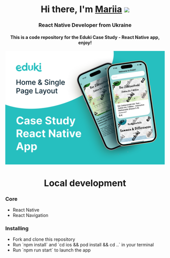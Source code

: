 <h1 align="center">Hi there, I'm <a href="https://www.linkedin.com/in/mariia-datsenko-47a58b21b/" target="_blank">Mariia</a> 
<img src="https://github.com/blackcater/blackcater/raw/main/images/Hi.gif" height="32"/></h1>
<h3 align="center">React Native Developer from Ukraine</h3>
<h4 align="center">This is a code repository for the Eduki Case Study - React Native app, enjoy!</h4>
<img src="./app/assets/eduki.png" alt="Eduki app">

<h1 align="center">Local development</h3>
<h3>Core</h3>
<ul>
  <li>React Native</li>
  <li>React Navigation</li>
</ul>

<h3>Installing</h3>
<ul>
  <li>Fork and clone this repository</li>
  <li>Run `npm install` and `cd ios && pod install && cd ..` in your terminal</li>
  <li>Run `npm run start` to launch the app</li>
</ul>
